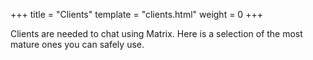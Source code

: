 +++
title = "Clients"
template = "clients.html"
weight = 0
+++
<!-- This file only does the lead text -->

Clients are needed to chat using Matrix.
Here is a selection of the most mature ones you can safely use.
